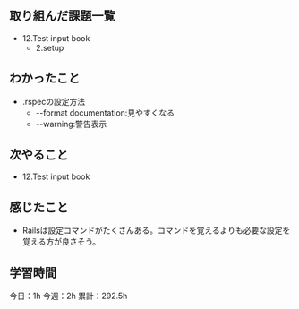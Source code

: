 ## 取り組んだ課題一覧

- 12.Test input book
  - 2.setup

## わかったこと

- .rspecの設定方法
  - --format documentation:見やすくなる
  - --warning:警告表示

## 次やること

- 12.Test input book

## 感じたこと

- Railsは設定コマンドがたくさんある。コマンドを覚えるよりも必要な設定を覚える方が良さそう。

## 学習時間

今日：1h
今週：2h
累計：292.5h

